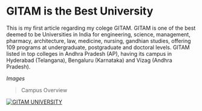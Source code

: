 # GITAM is the Best University
This is my first article regarding my colege GITAM. GITAM is one of the best deemed to be Universities in India for engineering, science, management, pharmacy, architecture, law, medicine, nursing, gandhian studies, offering 109 programs at undergraduate, postgraduate and doctoral levels. GITAM listed in top colleges in Andhra Pradesh (AP), having its campus in Hyderabad (Telangana), Bengaluru (Karnataka) and Vizag (Andhra Pradesh).

*Images*
> Campus Overview

[![](https://external-content.duckduckgo.com/iu/?u=https%3A%2F%2Ftse2.mm.bing.net%2Fth%3Fid%3DOIP.RQg7JQ22tOcQDNnIbQ1itgHaFj%26pid%3DApi&f=1 "GITAM UNIVERSITY")](https://external-content.duckduckgo.com/iu/?u=https%3A%2F%2Ftse2.mm.bing.net%2Fth%3Fid%3DOIP.RQg7JQ22tOcQDNnIbQ1itgHaFj%26pid%3DApi&f=1)